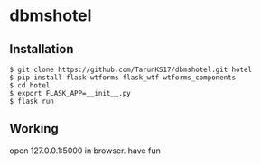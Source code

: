 # dbmshotel


## Installation
```base
$ git clone https://github.com/TarunKS17/dbmshotel.git hotel
$ pip install flask wtforms flask_wtf wtforms_components
$ cd hotel
$ export FLASK_APP=__init__.py
$ flask run
```
## Working
open 127.0.0.1:5000 in browser. have fun
